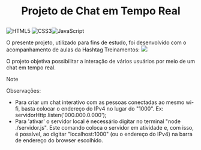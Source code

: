 # <p align="center">Projeto de Chat em Tempo Real</p>

![HTML5](https://img.shields.io/badge/html5-%23E34F26.svg?style=for-the-badge&logo=html5&logoColor=white) ![CSS3](https://img.shields.io/badge/css3-%231572B6.svg?style=for-the-badge&logo=css3&logoColor=white)![JavaScript](https://img.shields.io/badge/javascript-%23323330.svg?style=for-the-badge&logo=javascript&logoColor=%23F7DF1E)

</p>

O presente projeto, utilizado para fins de estudo, foi desenvolvido com o acompanhamento de aulas da Hashtag Treinamentos: ![](C:\Users\abcde\Desktop\Hashtag\JavaScript\cloneProdutosAppleWatch\imagens\logo.png)

O projeto objetiva possibilitar a interação de vários usuários por meio de um chat em tempo real.
>[!NOTE]
>Observações:
>
* Para criar um chat interativo com as pessoas conectadas ao mesmo wi-fi, basta colocar o endereço do IPv4 no lugar do "1000".
Ex: servidorHttp.listen('000.000.0.000');
* Para 'ativar' o servidor local é necessário digitar no terminal "node ./servidor.js". Este comando coloca o servidor em atividade e, com isso, é possível, ao digitar "localhost:1000" (ou o endereço do IPv4) na barra de endereço do browser escolhido.
